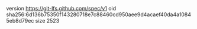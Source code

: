 version https://git-lfs.github.com/spec/v1
oid sha256:6d136b75350f143280718e7c88460cd950aee9d4acaef40da4a10845eb8d79ec
size 2523
